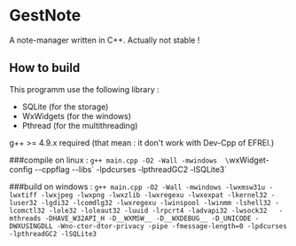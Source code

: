 # GestNote
A note-manager written in C++. Actually not stable ! 


## How to build
This programm use the following library :
- SQLite (for the storage)
- WxWidgets (for the windows)
- Pthread (for the multithreading)

g++ >= 4.9.x required (that mean : it don't work with Dev-Cpp of EFREI.)


###compile on linux : 
`g++ main.cpp -O2 -Wall -mwindows  \`wxWidget-config --cppflag --libs\` -lpdcurses -lpthreadGC2 -lSQLite3`

###build on windows  : 
`g++ main.cpp -O2 -Wall -mwindows -lwxmsw31u -lwxtiff -lwxjpeg -lwxpng -lwxzlib -lwxregexu -lwxexpat -lkernel32 -luser32 -lgdi32 -lcomdlg32 -lwxregexu -lwinspool -lwinmm -lshell32 -lcomctl32 -lole32 -loleaut32 -luuid -lrpcrt4 -ladvapi32 -lwsock32   -mthreads -DHAVE_W32API_H -D__WXMSW__ -D__WXDEBUG__ -D_UNICODE -DWXUSINGDLL -Wno-ctor-dtor-privacy -pipe -fmessage-length=0 -lpdcurses -lpthreadGC2 -lSQLite3`


